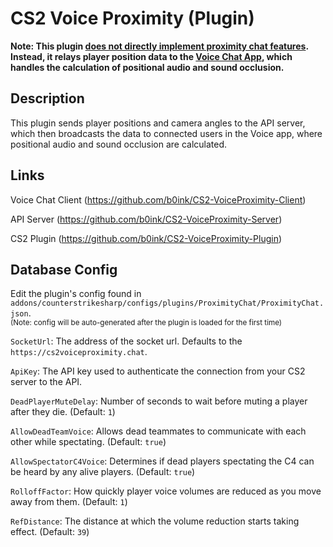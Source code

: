 # CS2 Voice Proximity (Plugin)

**Note: This plugin <ins>does not directly implement proximity chat features</ins>. Instead, it relays player position data to the [Voice Chat App](https://github.com/b0ink/CS2-VoiceProximity-Client), which handles the calculation of positional audio and sound occlusion.**

## Description

This plugin sends player positions and camera angles to the API server, which then broadcasts the data to connected users in the Voice app, where positional audio and sound occlusion are calculated.

## Links

Voice Chat Client (https://github.com/b0ink/CS2-VoiceProximity-Client)

API Server (https://github.com/b0ink/CS2-VoiceProximity-Server)

CS2 Plugin (https://github.com/b0ink/CS2-VoiceProximity-Plugin)

## Database Config

Edit the plugin's config found in `addons/counterstrikesharp/configs/plugins/ProximityChat/ProximityChat.json`.\
<sub>(Note: config will be auto-generated after the plugin is loaded for the first time)</sub>

`SocketUrl`: The address of the socket url. Defaults to the `https://cs2voiceproximity.chat`.

`ApiKey`: The API key used to authenticate the connection from your CS2 server to the API.

`DeadPlayerMuteDelay`: Number of seconds to wait before muting a player after they die. (Default: `1`)

`AllowDeadTeamVoice`: Allows dead teammates to communicate with each other while spectating. (Default: `true`)

`AllowSpectatorC4Voice`: Determines if dead players spectating the C4 can be heard by any alive players. (Default: `true`)

`RolloffFactor`: How quickly player voice volumes are reduced as you move away from them. (Default: `1`)

`RefDistance`: The distance at which the volume reduction starts taking effect. (Default: `39`)
